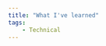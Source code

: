 ```yaml
---
title: "What I've learned"
tags:
    - Technical
---
```


<!--


###
<blockquote class="twitter-tweet" data-lang="en"><p lang="en" dir="ltr">In CSS you can use the content attribute to print data values in an HTML document -&gt; content: attr(data-tooltip); <a href="https://t.co/SlbCJm14AI">https://t.co/SlbCJm14AI</a></p>&mdash; Clarice Bouwer (@cbillowes) <a href="https://twitter.com/cbillowes/status/1018849743047483392?ref_src=twsrc%5Etfw">July 16, 2018</a></blockquote>



<blockquote class="twitter-tweet" data-lang="en"><p lang="en" dir="ltr">&quot;Lay out, align and distribute space among items in a container, even when their size is unknown and/or dynamic (thus the word &quot;flex&quot;)&quot; <a href="https://t.co/X9jry58v0K">https://t.co/X9jry58v0K</a></p>&mdash; Clarice Bouwer (@cbillowes) <a href="https://twitter.com/cbillowes/status/1019783173872521217?ref_src=twsrc%5Etfw">July 19, 2018</a></blockquote>


## Design resources
[Lorem Picsum](https://picsum.photos) is a website by [@DMarby](https://twitter.com/DMarby?ref_src=twsrc%5Etfw). It does what the name says. It's like Lorem Ipsum but with photos.

You get a plethora of template photos which you can crop and apply grayscale and blur filters. There is even a feature to get a random photo.

Now imagine using this in your next proof of concept.

!["Random image](https://picsum.photos/850/300/?random)

---

I love Photoshop but subscriptions are expensive for something I don't use as often as I used to. A great alternative that I found is the online Flash tool called [Pixlr](https://pixlr.com/editor/). It has the basic Photoshop features and can import images from other URLs.

## Funzies
Life would be dull without a little bit of fun. Someone posted @estefanniegg's and it happened to pop up on my Twitter feed. She has a few funny software development snippet videos.

<blockquote class="twitter-tweet" data-lang="en"><p lang="en" dir="ltr">Software engineering <a href="https://t.co/F5Peg9mYdC">pic.twitter.com/F5Peg9mYdC</a></p>&mdash; Estefannie (@estefanniegg) <a href="https://twitter.com/estefanniegg/status/1004959552629018625?ref_src=twsrc%5Etfw">June 8, 2018</a></blockquote>

<blockquote class="twitter-tweet" data-lang="en"><p lang="und" dir="ltr"> <a href="https://t.co/yifYeBTULr">pic.twitter.com/yifYeBTULr</a></p>&mdash; M.Z🌐rzy 🎗️ (@MZorzy) <a href="https://twitter.com/MZorzy/status/1005084959172939776?ref_src=twsrc%5Etfw">June 8, 2018</a></blockquote> -->

<script async src="https://platform.twitter.com/widgets.js" charset="utf-8"></script>

<style>
.twitter-tweet {
    margin-left: auto;
    margin-right: auto;
}

#post .body blockquote {
    border: none;
}

img {
    text-align: center;
    max-width: 100%;
    display: block;
}
</style>
